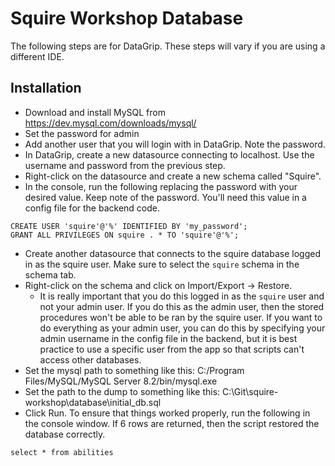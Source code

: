 # Squire Workshop Database
The following steps are for DataGrip. These steps will vary if you are using a different IDE.

## Installation
* Download and install MySQL from https://dev.mysql.com/downloads/mysql/
* Set the password for admin
* Add another user that you will login with in DataGrip. Note the password.
* In DataGrip, create a new datasource connecting to localhost. Use the username and password from the previous step.
* Right-click on the datasource and create a new schema called "Squire".
* In the console, run the following replacing the password with your desired value. Keep note of the password. You'll need this value in a config file for the backend code.
```
CREATE USER 'squire'@'%' IDENTIFIED BY 'my_password';
GRANT ALL PRIVILEGES ON squire . * TO 'squire'@'%';
```
* Create another datasource that connects to the squire database logged in as the squire user. Make sure to select the `squire` schema in the schema tab.
* Right-click on the schema and click on Import/Export -> Restore.
    * It is really important that you do this logged in as the `squire` user and not your admin user. If you do this as the admin user, then the stored procedures won't be able to be ran by the squire user. If you want to do everything as your admin user, you can do this by specifying your admin username in the config file in the backend, but it is best practice to use a specific user from the app so that scripts can't access other databases.
* Set the mysql path to something like this: C:/Program Files/MySQL/MySQL Server 8.2/bin/mysql.exe
* Set the path to the dump to something like this: C:\Git\squire-workshop\database\initial_db.sql
* Click Run. To ensure that things worked properly, run the following in the console window. If 6 rows are returned, then the script restored the database correctly.
```
select * from abilities
```
